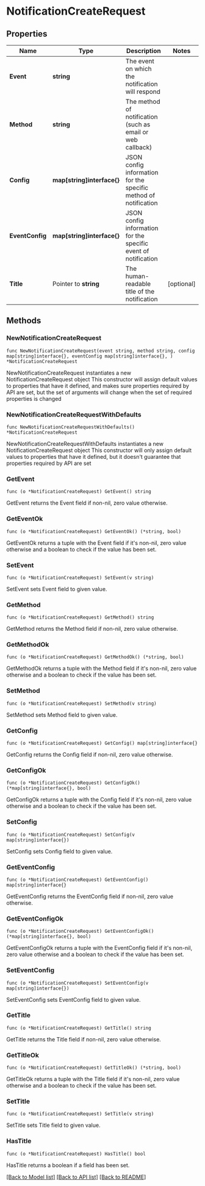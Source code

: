# NotificationCreateRequest

## Properties

Name | Type | Description | Notes
------------ | ------------- | ------------- | -------------
**Event** | **string** | The event on which the notification will respond | 
**Method** | **string** | The method of notification (such as email or web callback) | 
**Config** | **map[string]interface{}** | JSON config information for the specific method of notification | 
**EventConfig** | **map[string]interface{}** | JSON config information for the specific event of notification | 
**Title** | Pointer to **string** | The human-readable title of the notification | [optional] 

## Methods

### NewNotificationCreateRequest

`func NewNotificationCreateRequest(event string, method string, config map[string]interface{}, eventConfig map[string]interface{}, ) *NotificationCreateRequest`

NewNotificationCreateRequest instantiates a new NotificationCreateRequest object
This constructor will assign default values to properties that have it defined,
and makes sure properties required by API are set, but the set of arguments
will change when the set of required properties is changed

### NewNotificationCreateRequestWithDefaults

`func NewNotificationCreateRequestWithDefaults() *NotificationCreateRequest`

NewNotificationCreateRequestWithDefaults instantiates a new NotificationCreateRequest object
This constructor will only assign default values to properties that have it defined,
but it doesn't guarantee that properties required by API are set

### GetEvent

`func (o *NotificationCreateRequest) GetEvent() string`

GetEvent returns the Event field if non-nil, zero value otherwise.

### GetEventOk

`func (o *NotificationCreateRequest) GetEventOk() (*string, bool)`

GetEventOk returns a tuple with the Event field if it's non-nil, zero value otherwise
and a boolean to check if the value has been set.

### SetEvent

`func (o *NotificationCreateRequest) SetEvent(v string)`

SetEvent sets Event field to given value.


### GetMethod

`func (o *NotificationCreateRequest) GetMethod() string`

GetMethod returns the Method field if non-nil, zero value otherwise.

### GetMethodOk

`func (o *NotificationCreateRequest) GetMethodOk() (*string, bool)`

GetMethodOk returns a tuple with the Method field if it's non-nil, zero value otherwise
and a boolean to check if the value has been set.

### SetMethod

`func (o *NotificationCreateRequest) SetMethod(v string)`

SetMethod sets Method field to given value.


### GetConfig

`func (o *NotificationCreateRequest) GetConfig() map[string]interface{}`

GetConfig returns the Config field if non-nil, zero value otherwise.

### GetConfigOk

`func (o *NotificationCreateRequest) GetConfigOk() (*map[string]interface{}, bool)`

GetConfigOk returns a tuple with the Config field if it's non-nil, zero value otherwise
and a boolean to check if the value has been set.

### SetConfig

`func (o *NotificationCreateRequest) SetConfig(v map[string]interface{})`

SetConfig sets Config field to given value.


### GetEventConfig

`func (o *NotificationCreateRequest) GetEventConfig() map[string]interface{}`

GetEventConfig returns the EventConfig field if non-nil, zero value otherwise.

### GetEventConfigOk

`func (o *NotificationCreateRequest) GetEventConfigOk() (*map[string]interface{}, bool)`

GetEventConfigOk returns a tuple with the EventConfig field if it's non-nil, zero value otherwise
and a boolean to check if the value has been set.

### SetEventConfig

`func (o *NotificationCreateRequest) SetEventConfig(v map[string]interface{})`

SetEventConfig sets EventConfig field to given value.


### GetTitle

`func (o *NotificationCreateRequest) GetTitle() string`

GetTitle returns the Title field if non-nil, zero value otherwise.

### GetTitleOk

`func (o *NotificationCreateRequest) GetTitleOk() (*string, bool)`

GetTitleOk returns a tuple with the Title field if it's non-nil, zero value otherwise
and a boolean to check if the value has been set.

### SetTitle

`func (o *NotificationCreateRequest) SetTitle(v string)`

SetTitle sets Title field to given value.

### HasTitle

`func (o *NotificationCreateRequest) HasTitle() bool`

HasTitle returns a boolean if a field has been set.


[[Back to Model list]](../README.md#documentation-for-models) [[Back to API list]](../README.md#documentation-for-api-endpoints) [[Back to README]](../README.md)


